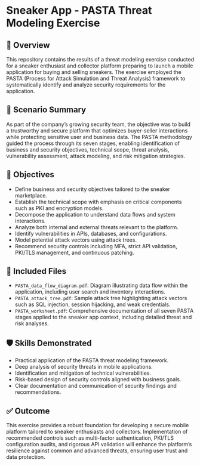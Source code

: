 # Sneaker App - PASTA Threat Modeling Exercise

## 📌 Overview

This repository contains the results of a threat modeling exercise conducted for a sneaker enthusiast and collector platform preparing to launch a mobile application for buying and selling sneakers. The exercise employed the PASTA (Process for Attack Simulation and Threat Analysis) framework to systematically identify and analyze security requirements for the application.

## 🧩 Scenario Summary

As part of the company’s growing security team, the objective was to build a trustworthy and secure platform that optimizes buyer-seller interactions while protecting sensitive user and business data. The PASTA methodology guided the process through its seven stages, enabling identification of business and security objectives, technical scope, threat analysis, vulnerability assessment, attack modeling, and risk mitigation strategies.

## 🎯 Objectives

- Define business and security objectives tailored to the sneaker marketplace.
- Establish the technical scope with emphasis on critical components such as PKI and encryption models.
- Decompose the application to understand data flows and system interactions.
- Analyze both internal and external threats relevant to the platform.
- Identify vulnerabilities in APIs, databases, and configurations.
- Model potential attack vectors using attack trees.
- Recommend security controls including MFA, strict API validation, PKI/TLS management, and continuous patching.

## 📁 Included Files

- `PASTA_data_flow_diagram.pdf`: Diagram illustrating data flow within the application, including user search and inventory interactions.
- `PASTA_attack_tree.pdf`: Sample attack tree highlighting attack vectors such as SQL injection, session hijacking, and weak credentials.
- `PASTA_worksheet.pdf`: Comprehensive documentation of all seven PASTA stages applied to the sneaker app context, including detailed threat and risk analyses.

## 🛡️ Skills Demonstrated

- Practical application of the PASTA threat modeling framework.
- Deep analysis of security threats in mobile applications.
- Identification and mitigation of technical vulnerabilities.
- Risk-based design of security controls aligned with business goals.
- Clear documentation and communication of security findings and recommendations.

## ✅ Outcome

This exercise provides a robust foundation for developing a secure mobile platform tailored to sneaker enthusiasts and collectors. Implementation of recommended controls such as multi-factor authentication, PKI/TLS configuration audits, and rigorous API validation will enhance the platform’s resilience against common and advanced threats, ensuring user trust and data protection.

